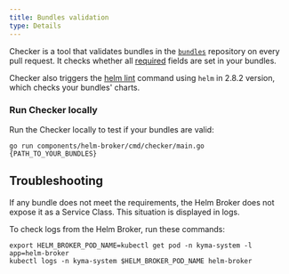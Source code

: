 ```yaml
---
title: Bundles validation
type: Details
---
```


Checker is a tool that validates bundles in the [`bundles`](https://github.com/kyma-project/bundles) repository on every pull request. It checks whether all [required](#details-create-a-bundle) fields are set in your bundles.

Checker also triggers the [helm lint](https://helm.sh/docs/helm/#helm-lint) command using `helm` in 2.8.2 version, which checks your bundles' charts.

### Run Checker locally

Run the Checker locally to test if your bundles are valid:
```
go run components/helm-broker/cmd/checker/main.go {PATH_TO_YOUR_BUNDLES}
```

## Troubleshooting

If any bundle does not meet the requirements, the Helm Broker does not expose it as a Service Class. This situation is displayed in logs.

To check logs from the Helm Broker, run these commands:

```
export HELM_BROKER_POD_NAME=kubectl get pod -n kyma-system -l app=helm-broker
kubectl logs -n kyma-system $HELM_BROKER_POD_NAME helm-broker
```
